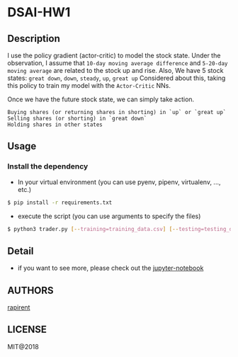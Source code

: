 # DSAI-HW1

## Description

I use the policy gradient (actor-critic) to model the stock state.
Under the observation, I assume that `10-day moving average difference` and `5-20-day moving average` are related to the stock up and rise.
Also, We have 5 stock states: `great down`, `down`, `steady`, `up`, `great up`
Considered about this, taking this policy to train my model with the `Actor-Critic` NNs.

Once we have the future stock state, we can simply take action.

```
Buying shares (or returning shares in shorting) in `up` or `great up`
Selling shares (or shorting) in `great down`
Holding shares in other states
```

## Usage

### Install the dependency

- In your virtual environment (you can use pyenv, pipenv, virtualenv, ..., etc.)

```sh
$ pip install -r requirements.txt
```

- execute the script (you can use arguments to specify the files)

```sh
$ python3 trader.py [--training=training_data.csv] [--testing=testing_data.csv] [--output=output.csv]
```

## Detail

- if you want to see more, please check out the [jupyter-notebook](https://nbviewer.jupyter.org/github/rapirent/DSAI-HW1/blob/master/readme.ipynb)

## AUTHORS

[rapirent](https://github.com/raprient)

## LICENSE
MIT@2018
